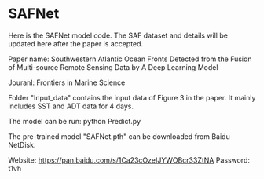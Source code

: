 # SAFNet
Here is the SAFNet model code. The SAF dataset and details will be updated here after the paper is accepted.

Paper name: Southwestern Atlantic Ocean Fronts Detected from the Fusion of Multi-source Remote Sensing Data by A Deep Learning Model

Jouranl: Frontiers in Marine Science

Folder "Input_data" contains the input data of Figure 3 in the paper. It mainly includes SST and ADT data for 4 days.

The model can be run: python Predict.py

The pre-trained model "SAFNet.pth" can be downloaded from Baidu NetDisk.

Website: https://pan.baidu.com/s/1Ca23cOzeIJYWOBcr33ZtNA
Password: t1vh
